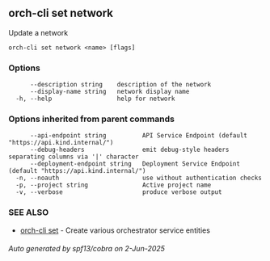 ## orch-cli set network

Update a network

```
orch-cli set network <name> [flags]
```

### Options

```
      --description string    description of the network
      --display-name string   network display name
  -h, --help                  help for network
```

### Options inherited from parent commands

```
      --api-endpoint string          API Service Endpoint (default "https://api.kind.internal/")
      --debug-headers                emit debug-style headers separating columns via '|' character
      --deployment-endpoint string   Deployment Service Endpoint (default "https://api.kind.internal/")
  -n, --noauth                       use without authentication checks
  -p, --project string               Active project name
  -v, --verbose                      produce verbose output
```

### SEE ALSO

* [orch-cli set](orch-cli_set.md)	 - Create various orchestrator service entities

###### Auto generated by spf13/cobra on 2-Jun-2025
